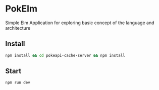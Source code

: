 # PokElm

Simple Elm Application for exploring basic concept of the language and architecture

## Install

```bash
npm install && cd pokeapi-cache-server && npm install
```

## Start

```bash
npm run dev
```
